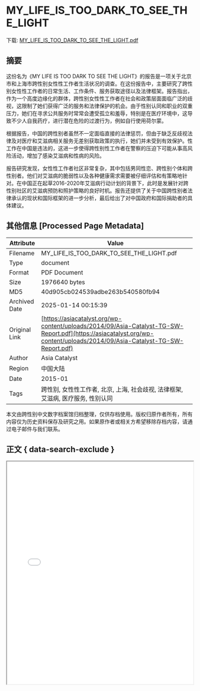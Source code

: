 # MY_LIFE_IS_TOO_DARK_TO_SEE_THE_LIGHT

<!-- tcd_download_link -->
下载: <a href="../MY_LIFE_IS_TOO_DARK_TO_SEE_THE_LIGHT.pdf" download>MY_LIFE_IS_TOO_DARK_TO_SEE_THE_LIGHT.pdf</a>
<!-- tcd_download_link_end -->

## 摘要

<!-- tcd_abstract -->
这份名为《MY LIFE IS TOO DARK TO SEE THE LIGHT》的报告是一项关于北京市和上海市跨性别女性性工作者生活状况的调查。在这份报告中，主要研究了跨性别女性性工作者的日常生活、工作条件、服务获取途径以及法律框架。报告指出，作为一个高度边缘化的群体，跨性别女性性工作者在社会和政策层面面临广泛的歧视，这限制了她们获得广泛的服务和法律保护的机会。由于性别认同和职业的双重压力，她们在寻求公共服务时常常会遭受孤立和羞辱，特别是在医疗环境中，这导致不少人自我药疗，进行潜在危险的过渡行为，例如自行使用荷尔蒙。

根据报告，中国的跨性别者虽然不一定面临直接的法律惩罚，但由于缺乏反歧视法律及对医疗和艾滋病相关服务无差别获取政策的执行，她们并未受到有效保护。性工作在中国是违法的，这进一步使得跨性别性工作者在警察的压迫下可能从事高风险活动，增加了感染艾滋病和性病的风险。

报告研究发现，女性性工作者社区非常复杂，其中包括男同性恋、跨性别个体和跨性别者。他们对艾滋病的脆弱性以及各种健康需求需要被仔细评估和有策略地针对。在中国正在起草2016-2020年艾滋病行动计划的背景下，此时是发展针对跨性别社区的艾滋病预防和照护策略的良好时机。报告还提供了关于中国跨性别者法律承认的现状和国际框架的进一步分析，最后给出了对中国政府和国际捐助者的具体建议。

<!-- tcd_abstract_end -->

## 其他信息 [Processed Page Metadata]

| Attribute       | Value                                  |
|-----------------|----------------------------------------|
| Filename        | MY_LIFE_IS_TOO_DARK_TO_SEE_THE_LIGHT.pdf                             |
| Type            | document                                 |
| Format          | PDF Document                               |
| Size            | 1976640 bytes                           |
| MD5             | 40d905cb024539adbe263b540580fb94                                  |
| Archived Date   | 2025-01-14 00:15:39                             |
| Original Link   | [https://asiacatalyst.org/wp-content/uploads/2014/09/Asia-Catalyst-TG-SW-Report.pdf](https://asiacatalyst.org/wp-content/uploads/2014/09/Asia-Catalyst-TG-SW-Report.pdf)                         |
| Author          | Asia Catalyst                               |
| Region          | 中国大陆                               |
| Date            | 2015-01                                 |
| Tags            | 跨性别, 女性性工作者, 北京, 上海, 社会歧视, 法律框架, 艾滋病, 医疗服务, 性别认同                                 |

本文由跨性别中文数字档案馆归档整理，仅供存档使用。版权归原作者所有，所有内容仅为历史资料保存及研究之用。如果原作者或相关方希望移除存档内容，请通过电子邮件与我们联系。

## 正文 { data-search-exclude }

<!-- tcd_main_text -->
<iframe src="../MY_LIFE_IS_TOO_DARK_TO_SEE_THE_LIGHT.pdf" width="100%" height="600px">
    <p>无法显示PDF，请下载查看。</p>
</iframe>
<!-- tcd_main_text_end -->

